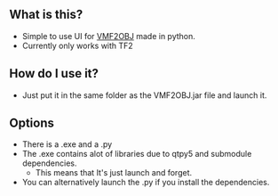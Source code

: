 ## What is this?
   - Simple to use UI for [VMF2OBJ](https://github.com/Dylancyclone/VMF2OBJ) made in python.
   - Currently only works with TF2
## How do I use it?
  - Just put it in the same folder as the VMF2OBJ.jar file and launch it.
## Options
  - There is a .exe and a .py
  - The .exe contains alot of libraries due to qtpy5 and submodule dependencies.
     - This means that It's just launch and forget.
  - You can alternatively launch the .py if you install the dependencies.